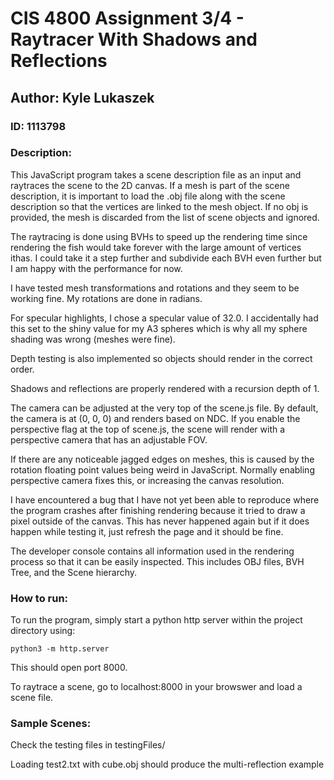 # CIS 4800 Assignment 3/4 - Raytracer With Shadows and Reflections

## Author: Kyle Lukaszek
### ID: 1113798
### Description:

This JavaScript program takes a scene description file as an input and raytraces the scene to the 2D canvas. If a mesh is part of the scene description, it is important to load the .obj file along with the scene description so that the vertices are linked to the mesh object. If no obj is provided, the mesh is discarded from the list of scene objects and ignored.

The raytracing is done using BVHs to speed up the rendering time since rendering the fish would take forever with the large amount of vertices ithas. I could take it a step further and subdivide each BVH even further but I am happy with the performance for now.

I have tested mesh transformations and rotations and they seem to be working fine. My rotations are done in radians.

For specular highlights, I chose a specular value of 32.0. I accidentally had this set to the shiny value for my A3 spheres which is why all my sphere shading was wrong (meshes were fine).

Depth testing is also implemented so objects should render in the correct order.

Shadows and reflections are properly rendered with a recursion depth of 1.

The camera can be adjusted at the very top of the scene.js file. By default, the camera is at (0, 0, 0) and renders based on NDC. If you enable the perspective flag at the top of scene.js, the scene will render with a perspective camera that has an adjustable FOV.

If there are any noticeable jagged edges on meshes, this is caused by the rotation floating point values being weird in JavaScript. Normally enabling perspective camera fixes this, or increasing the canvas resolution.

I have encountered a bug that I have not yet been able to reproduce where the program crashes after finishing rendering because it tried to draw a pixel outside of the canvas. This has never happened again but if it does happen while testing it, just refresh the page and it should be fine.

The developer console contains all information used in the rendering process so that it can be easily inspected. This includes OBJ files, BVH Tree, and the Scene hierarchy.

### How to run:

To run the program, simply start a python http server within the project directory using:

`
python3 -m http.server
`

This should open port 8000.

To raytrace a scene, go to localhost:8000 in your browswer and load a scene file.

### Sample Scenes:

Check the testing files in testingFiles/

Loading test2.txt with cube.obj should produce the multi-reflection example
